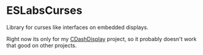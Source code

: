 # ESLabsCurses
Library for curses like interfaces on embedded displays.

Right now its only for my [CDashDisplay](https://github.com/ESilva15/CDashDisplay) 
project, so it probably doesn't work that good on other projects.
